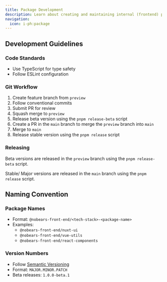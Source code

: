 ```yaml
---
title: Package Development
description: Learn about creating and maintaining internal (frontend) packages at NOBEARS.
navigation:
  icon: i-ph:package
---
```


## Development Guidelines

### Code Standards
- Use TypeScript for type safety
- Follow ESLint configuration

### Git Workflow
1. Create feature branch from `preview`
2. Follow conventional commits
3. Submit PR for review
4. Squash merge to `preview`
5. Release beta version using the `pnpm release-beta` script
6. Create a PR in the `main` branch to merge the `preview` branch into `main`
7. Merge to `main`
8. Release stable version using the `pnpm release` script

### Releasing

Beta versions are released in the `preview` branch using the `pnpm release-beta` script.

Stable/ Major versions are released in the `main` branch using the `pnpm release` script.

## Naming Convention

### Package Names
- Format: `@nobears-front-end/<tech-stack>-<package-name>`
- Examples:
  - `@nobears-front-end/nuxt-ui`
  - `@nobears-front-end/vue-utils`
  - `@nobears-front-end/react-components`

### Version Numbers
- Follow [Semantic Versioning](https://semver.org/)
- Format: `MAJOR.MINOR.PATCH`
- Beta releases: `1.0.0-beta.1`

<!-- 
## Package Types

### UI Layers
UI layers are packages that provide reusable UI components and styling:
- `@nobears-front-end/nuxt-ui` - Core UI components
- `@nobears-front-end/vue-ui` - Vue-specific components
- Usage: Design systems, shared components, theming

### Modules
Modules extend functionality of existing frameworks:
- `@nobears-front-end/nuxt-statamic` - Statamic integration
- `@nobears-front-end/nuxt-gtm` - Google Tag Manager integration
- Usage: Framework integrations, third-party services

### Utilities
Standalone utility packages:
- `@nobears-front-end/utils` - Shared utility functions
- `@nobears-front-end/types` - Common TypeScript types
- Usage: Helper functions, shared types, tools

## Naming Convention

### Package Names
- Format: `@nobears-front-end/<tech-stack>-<package-name>`
- Examples:
  - `@nobears-front-end/nuxt-ui`
  - `@nobears-front-end/vue-utils`
  - `@nobears-front-end/react-components`

### Version Numbers
- Follow [Semantic Versioning](https://semver.org/)
- Format: `MAJOR.MINOR.PATCH`
- Beta releases: `1.0.0-beta.1`

## Package Structure

### Required Files

## Documentation

::tip{to="https://git.nobears.nl/nobears-front-end/templates/nuxt-module-starter"}
In our module starter template, we have a pre-configured documentation setup.
::

Adding documentation to your package is done by adding a `docs` folder to the root of your package.

This folder will be read by our frontend doc, thus automatically adding your package to the general documentation site.

- Place documentation in `docs/` directory
- Include:
  - Getting started guide
  - API reference
  - Examples
  - Contributing guidelines

## Development Guidelines

### Code Standards
- Use TypeScript for type safety
- Follow ESLint configuration
- Write unit tests for all features
- Maintain test coverage above 80%

### Git Workflow
1. Create feature branch from `main`
2. Follow conventional commits
3. Submit PR for review
4. Squash merge to `main`

### Releasing

Beta versions are released in the `preview` branch using the `pnpm release-beta` script.

Stable/ Major versions are released in the `main` branch using the `pnpm release` script.

## Tools & Setup

### Required Tools
- pnpm (package manager)
- TypeScript
- ESLint
- Vitest (testing)
- Changesets (versioning)

### Naming Convention

Packages are named using the following naming convention:<br>
`@nobears/<tech-stack>-<package-name>`

For the Nuxt UI layer, this would be `@nobears-front-end/nuxt-ui`

### Templates
::tip{to="https://git.nobears.nl/nobears-front-end/templates/nuxt-module-starter"}
Use our starter templates for quick setup:
- Nuxt Module Template
- Vue Package Template
- React Package Template
::

## Quality Assurance

### Testing Requirements
- Unit tests for utilities
- Component tests for UI
- Integration tests for modules
- E2E tests when applicable

### Documentation Requirements
- API documentation
- Usage examples
- TypeScript types
- Changelog

### Performance
- Bundle size monitoring
- Tree-shaking support
- Performance benchmarks

## Maintenance

### Version Control
- Use semantic versioning
- Maintain changelog
- Tag releases

### Updates
- Regular dependency updates
- Security patches
- Compatibility testing

### Support
- Issue tracking
- Bug fixes
- Feature requests

## Best Practices

### Design Principles
- Keep it simple
- Modular architecture
- Consistent APIs
- Clear documentation

### Security
- Dependency scanning
- Security updates
- Access control

### Performance
- Minimal bundle size
- Tree-shakeable exports
- Lazy loading support

## Contributing

### Getting Started
1. Clone repository
2. Install dependencies
3. Read contributing guide
4. Start development

### Pull Requests
- Follow PR template
- Include tests
- Update documentation
- Add changeset

### Review Process
1. Code review
2. Testing verification
3. Documentation check
4. Merge approval

## Resources

### Internal
- Package templates
- Documentation site
- CI/CD pipelines
- Private registry

### External
- npm documentation
- TypeScript guides
- Testing resources
- Security guidelines -->
